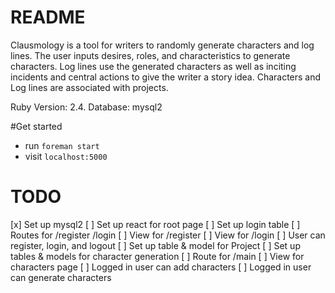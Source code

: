 # README

Clausmology is a tool for writers to randomly generate characters and log lines. 
The user inputs desires, roles, and characteristics to generate characters. Log lines use the generated characters as well
as inciting incidents and central actions to give the writer a story idea. Characters and Log lines are associated with projects.

Ruby Version: 2.4.
Database: mysql2

#Get started
- run `foreman start`
- visit `localhost:5000`

# TODO

[x] Set up mysql2
[ ] Set up react for root page
[ ] Set up login table
[ ] Routes for /register /login
[ ] View for /register
[ ] View for /login
[ ] User can register, login, and logout
[ ] Set up table & model for Project
[ ] Set up tables & models for character generation
[ ] Route for /main
[ ] View for characters page
[ ] Logged in user can add characters
[ ] Logged in user can generate characters
